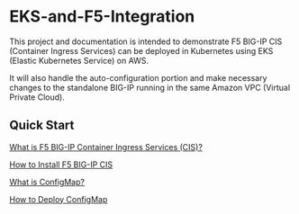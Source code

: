 # EKS-and-F5-Integration

This project and documentation is intended to demonstrate F5 BIG-IP CIS (Container Ingress Services) can be deployed in Kubernetes using EKS (Elastic Kubernetes Service) on AWS. 

It will also handle the auto-configuration portion and make necessary changes to the standalone BIG-IP running in the same Amazon VPC (Virtual Private Cloud).

## Quick Start
[What is F5 BIG-IP Container Ingress Services (CIS)?](https://github.com/SalinaYu/EKS-and-F5-Intergration/blob/main/docs/Overview%20of%20F5%20BIG-IP%20Container%20Ingress%20Services.md)

[How to Install F5 BIG-IP CIS](https://github.com/SalinaYu/EKS-and-F5-Intergration/blob/main/docs/CIS%20Installation.md)

[What is ConfigMap?](https://github.com/SalinaYu/EKS-and-F5-Intergration/blob/main/docs/ConfigMap.md)

[How to Deploy ConfigMap](https://github.com/SalinaYu/EKS-and-F5-Intergration/blob/main/docs/ConfigMap%20Deployment.md)